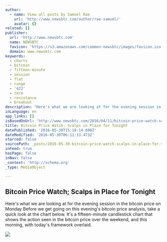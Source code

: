 ```yaml
---
author:
  - name: View all posts by Samuel Rae
    url: 'http://www.newsbtc.com/author/rae-samuel/'
    avatar: {}
related: []
publisher:
  url: 'http://www.newsbtc.com'
  name: NEWSBTC
  favicon: 'https://s3.amazonaws.com/common-newsbtc/images/favicon.ico'
  domain: www.newsbtc.com
keywords:
  - charts
  - bitcoin
  - fifteen-minute
  - session
  - flat
  - range
  - '422'
  - term
  - resistance
  - breakout
description: "Here's what we are looking at for the evening session in the bitcoin price on Monday Before we get going on this evening's bitcoin price analysis, take a quick look at the chart below. It's a fifteen-minute candlestick chart that shows the action seen in the bitcoin price over the weekend, and this morning, with today's framework overlaid."
inLanguage: en
app_links: []
isBasedOnUrl: 'http://www.newsbtc.com/2016/04/11/bitcoin-price-watch-scalps-place-tonight/'
title: Bitcoin Price Watch; Scalps in Place for Tonight
datePublished: '2016-05-30T15:18:14.608Z'
dateModified: '2016-05-30T06:11:33.473Z'
starred: false
sourcePath: _posts/2016-05-30-bitcoin-price-watch-scalps-in-place-for-tonight.md
inFeed: true
hasPage: false
inNav: false
_context: 'http://schema.org'
_type: MediaObject

---
```

<article style=""><h1>Bitcoin Price Watch; Scalps in Place for Tonight</h1><p>Here's what we are looking at for the evening session in the bitcoin price on Monday Before we get going on this evening's bitcoin price analysis, take a quick look at the chart below. It's a fifteen-minute candlestick chart that shows the action seen in the bitcoin price over the weekend, and this morning, with today's framework overlaid.</p><img src="http://s3.amazonaws.com/main-newsbtc-images/2016/04/11155113/Screen-Shot-2016-04-11-at-16.47.17.png" /></article>